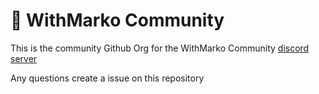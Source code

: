 # 👋 WithMarko Community

This is the community Github Org for the WithMarko Community [discord server](https://discord.gg/4UmRbQh7VA)

Any questions create a issue on this repository
